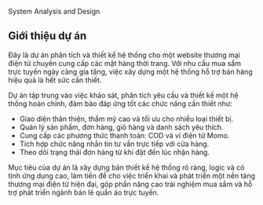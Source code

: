 System Analysis and Design
## Giới thiệu dự án 

Đây là dự án phân tích và thiết kế hệ thống cho một website thương mại điện tử chuyên cung cấp các mặt hàng thời trang. Với nhu cầu mua sắm trực tuyến ngày càng gia tăng, việc xây dựng một hệ thống hỗ trợ bán hàng hiệu quả là hết sức cần thiết.

Dự án tập trung vào việc khảo sát, phân tích yêu cầu và thiết kế một hệ thống hoàn chỉnh, đảm bảo đáp ứng tốt các chức năng cần thiết như:

-  Giao diện thân thiện, thẩm mỹ cao và tối ưu cho nhiều loại thiết bị.
-  Quản lý sản phẩm, đơn hàng, giỏ hàng và danh sách yêu thích.
-  Cung cấp các phương thức thanh toán: COD và ví điện tử Momo.
-  Tích hợp chức năng nhắn tin tư vấn trực tiếp với cửa hàng.
-  Theo dõi trạng thái đơn hàng từ khi đặt đến lúc nhận hàng.

Mục tiêu của dự án là xây dựng bản thiết kế hệ thống rõ ràng, logic và có tính ứng dụng cao, làm tiền đề cho việc triển khai và phát triển một nền tảng thương mại điện tử hiện đại, góp phần nâng cao trải nghiệm mua sắm và hỗ trợ phát triển ngành bán lẻ quần áo trực tuyến.

